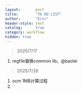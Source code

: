```yaml
---
layout:       post
title:        "TO DO LIST"
author:       "Eric"
header-style: text
catalog:      true
category: workflow
hidden: true
---
```


> 2025/7/17
1. regfile替换common lib，@baolei

> 2025/7/28
1. ocm 1MB计算过程
2. 